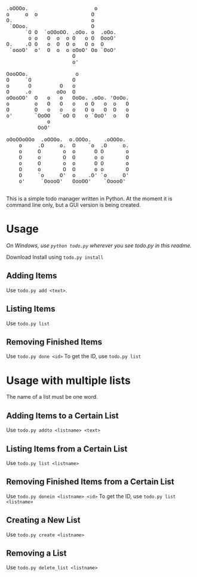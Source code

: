 <pre>.oOOOo.                     o             
o     o  o                 O              
O.                         o              
 `OOoo.                    O              
      `O O  `oOOoOO. .oOo. o  .oOo.       
       o o   O  o  o O   o O  OooO'       
O.    .O O   o  O  O o   O o  O           
 `oooO'  o'  O  o  o oOoO' Oo `OoO'       
                     O                    
                     o'                   

OooOOo.               o                 
O     `O             O                  
o      O         O   o                  
O     .o        oOo  O                  
oOooOO'  O   o   o   OoOo. .oOo. 'OoOo. 
o        o   O   O   o   o O   o  o   O 
O        O   o   o   o   O o   O  O   o 
o'       `OoOO   `oO O   o `OoO'  o   O 
             o                          
          OoO'                          

oOoOOoOOo  .oOOOo.  o.OOOo.    .oOOOo.  
    o     .O     o.  O    `o  .O     o. 
    o     O       o  o      O O       o 
    O     o       O  O      o o       O 
    o     O       o  o      O O       o 
    O     o       O  O      o o       O 
    O     `o     O'  o    .O' `o     O' 
    o'     `OoooO'   OooOO'    `OoooO'  
                                       </pre>

This is a simple todo manager written in Python. At the moment it is command 
line only, but a GUI version is being created.

Usage
=====
*On Windows, use `python todo.py` wherever you see todo.py in this readme.*

Download
Install using `todo.py install`

Adding Items
-------------
Use `todo.py add <text>`.

Listing Items
-------------
Use `todo.py list`

Removing Finished Items
--------------
Use `todo.py done <id>`
To get the ID, use `todo.py list`

Usage with multiple lists
==========================
The name of a list must be one word.

Adding Items to a Certain List
------------------------------
Use `todo.py addto <listname> <text>`

Listing Items from a Certain List
----------------------------------
Use `todo.py list <listname>`

Removing Finished Items from a Certain List
-----------------------------------
Use `todo.py donein <listname> <id>`
To get the ID, use `todo.py list <listname>`

Creating a New List
--------------------
Use `todo.py create <listname>`

Removing a List
---------------
Use `todo.py delete_list <listname>`
